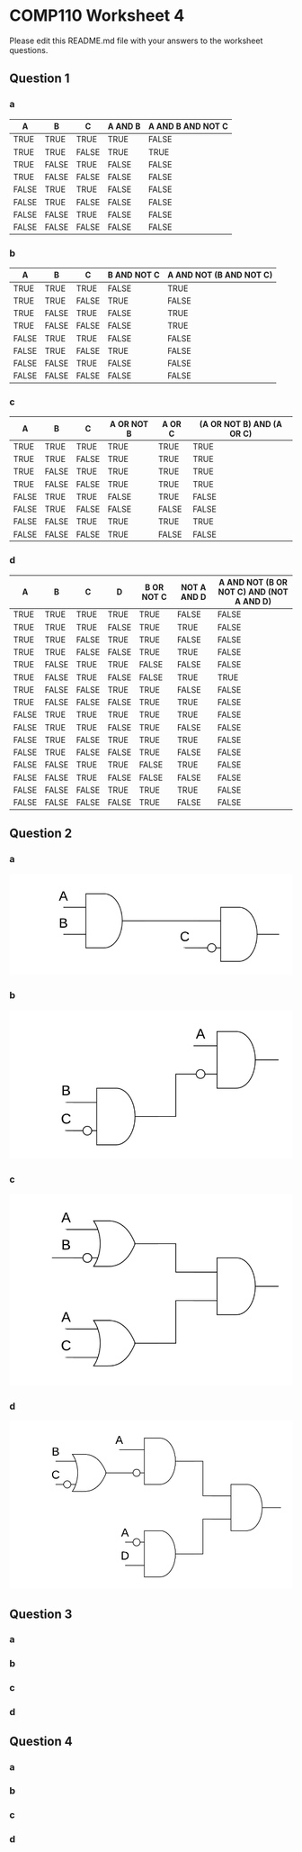 # COMP110 Worksheet 4

Please edit this README.md file with your answers to the worksheet questions.

## Question 1

### a

| A | B	| C	| A AND B	|	A AND B AND NOT C |
|---|---|---|---|---|
| TRUE	| TRUE | TRUE	| TRUE	| FALSE |
| TRUE	| TRUE | FALSE | TRUE	| TRUE |
| TRUE	| FALSE	| TRUE	| FALSE	| FALSE |
| TRUE	| FALSE	| FALSE	| FALSE	| FALSE |
| FALSE	| TRUE	| TRUE	| FALSE	| FALSE |
| FALSE	| TRUE	| FALSE	| FALSE	| FALSE |
| FALSE	| FALSE	| TRUE	| FALSE	| FALSE |
| FALSE	| FALSE	| FALSE	| FALSE	| FALSE |

### b

| A	| B	| C	| B AND NOT C	| A AND NOT (B AND NOT C) |
|---|---|---|---|---|
| TRUE	| TRUE	| TRUE	| FALSE		| TRUE |
| TRUE	| TRUE	| FALSE	| TRUE		| FALSE |
| TRUE	| FALSE	| TRUE	| FALSE		| TRUE |
| TRUE	| FALSE	| FALSE	| FALSE		| TRUE |
| FALSE	| TRUE	| TRUE	| FALSE		| FALSE |
| FALSE	| TRUE	| FALSE	| TRUE		| FALSE |
| FALSE	| FALSE	| TRUE	| FALSE		| FALSE |
| FALSE	| FALSE	| FALSE	| FALSE		| FALSE |

### c

| A	| B	| C	| A OR NOT B	| A OR C		| (A OR NOT B) AND (A OR C) |
|---|---|---|---|---|---|
| TRUE	| TRUE	| TRUE	| TRUE		| TRUE		| TRUE |
| TRUE	| TRUE	| FALSE	| TRUE		| TRUE		| TRUE |
| TRUE	| FALSE	| TRUE	| TRUE		| TRUE		| TRUE |
| TRUE	| FALSE	| FALSE	| TRUE		| TRUE		| TRUE |
| FALSE	| TRUE	| TRUE	| FALSE		| TRUE		| FALSE |
| FALSE	| TRUE	| FALSE	| FALSE		| FALSE		| FALSE |
| FALSE	| FALSE	| TRUE	| TRUE		| TRUE		| TRUE |
| FALSE	| FALSE	| FALSE	| TRUE		| FALSE		| FALSE |


### d

| A	| B	| C	| D	| B OR NOT C	| NOT A AND D	| A AND NOT (B OR NOT C) AND (NOT A AND D)| 
|---|---|---|---|---|---|---|
| TRUE	| TRUE	| TRUE	| TRUE	| TRUE		| FALSE		| FALSE| 
| TRUE	| TRUE	| TRUE	| FALSE	| TRUE		| TRUE		| FALSE| 
| TRUE	| TRUE	| FALSE	| TRUE	| TRUE		| FALSE		| FALSE| 
| TRUE	| TRUE	| FALSE	| FALSE	| TRUE		| TRUE		| FALSE| 
| TRUE	| FALSE	| TRUE	| TRUE	| FALSE		| FALSE		| FALSE| 
| TRUE	| FALSE	| TRUE	| FALSE	| FALSE		| TRUE		| TRUE| 
| TRUE	| FALSE	| FALSE	| TRUE	| TRUE		| FALSE		| FALSE| 
| TRUE	| FALSE	| FALSE	| FALSE	| TRUE		| TRUE		| FALSE| 
| FALSE	| TRUE	| TRUE	| TRUE	| TRUE		| TRUE		| FALSE| 
| FALSE	| TRUE	| TRUE	| FALSE	| TRUE		| FALSE		| FALSE| 
| FALSE	| TRUE	| FALSE	| TRUE	| TRUE		| TRUE		| FALSE| 
| FALSE	| TRUE	| FALSE	| FALSE	| TRUE		| FALSE		| FALSE| 
| FALSE	| FALSE	| TRUE	| TRUE	| FALSE		| TRUE		| FALSE| 
| FALSE	| FALSE	| TRUE	| FALSE	| FALSE		| FALSE		| FALSE| 
| FALSE	| FALSE	| FALSE	| TRUE	| TRUE		| TRUE		| FALSE| 
| FALSE	| FALSE	| FALSE	| FALSE	| TRUE		| FALSE		| FALSE| 

## Question 2

### a

![](https://github.com/EugeneFalmouth/comp110-worksheet-4/blob/master/Worksheet4_2a.png "Question 2a")

### b

![](https://github.com/EugeneFalmouth/comp110-worksheet-4/blob/master/Worksheet4_2b.png "Question 2b")

### c

![](https://github.com/EugeneFalmouth/comp110-worksheet-4/blob/master/Worksheet4_2c.png "Question 2c")

### d

![](https://github.com/EugeneFalmouth/comp110-worksheet-4/blob/master/Worksheet4_2d.png "Question 2d")

## Question 3

### a

### b

### c

### d

## Question 4

### a

### b

### c

### d

